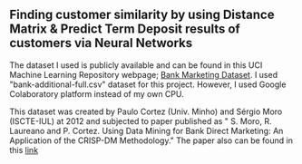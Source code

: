 ## Finding customer similarity by using Distance Matrix & Predict Term Deposit results of customers via Neural Networks

The dataset I used is publicly available and can be found in this UCI Machine Learning Repository webpage; [Bank Marketing Dataset](https://archive.ics.uci.edu/ml/datasets/bank+marketing).  I used "bank-additional-full.csv" dataset for this project. However, I used Google Colaboratory platform instead of my own CPU. 

This dataset was created by Paulo Cortez (Univ. Minho) and Sérgio Moro (ISCTE-IUL) at 2012 and subjected to paper published as " S. Moro, R. Laureano and P. Cortez. Using Data Mining for Bank Direct Marketing: An Application of the CRISP-DM Methodology." The paper also can be found in this [link](http://repositorium.sdum.uminho.pt/handle/1822/14838)


